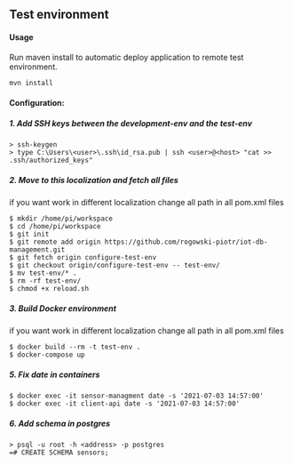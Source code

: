 ## Test environment

#### Usage
Run maven install to automatic deploy application to remote test environment.
```java
mvn install
```

#### Configuration:

##### 1. Add SSH keys between the development-env and the test-env
```shell script
> ssh-keygen
> type C:\Users\<user>\.ssh\id_rsa.pub | ssh <user>@<host> "cat >> .ssh/authorized_keys"
```

##### 2. Move to this localization and fetch all files
if you want work in different localization change all path in all pom.xml files
```shell script
$ mkdir /home/pi/workspace
$ cd /home/pi/workspace
$ git init
$ git remote add origin https://github.com/rogowski-piotr/iot-db-management.git
$ git fetch origin configure-test-env
$ git checkout origin/configure-test-env -- test-env/
$ mv test-env/* .
$ rm -rf test-env/
$ chmod +x reload.sh
```

##### 3. Build Docker environment
if you want work in different localization change all path in all pom.xml files
```shell script
$ docker build --rm -t test-env .
$ docker-compose up
```

##### 5. Fix date in containers
```shell script
$ docker exec -it sensor-managment date -s '2021-07-03 14:57:00'
$ docker exec -it client-api date -s '2021-07-03 14:57:00'
```

##### 6. Add schema in postgres
```shell script
> psql -u root -h <address> -p postgres
=# CREATE SCHEMA sensors;
```
